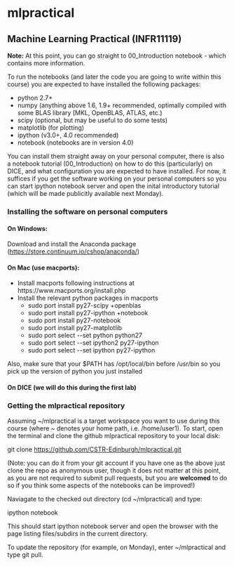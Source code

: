 # mlpractical
## Machine Learning Practical (INFR11119)

**Note:** At this point, you can go straight to 00_Introduction notebook - which contains more information.

To run the notebooks (and later the code you are going to write within this course)
you are expected to have installed the following packages:

<ul>
<li>python 2.7+</li>
<li>numpy (anything above 1.6, 1.9+ recommended, optimally compiled with some BLAS library [MKL, OpenBLAS, ATLAS, etc.)</li>
<li>scipy (optional, but may be useful to do some tests)</li>
<li>matplotlib (for plotting)</li>
<li>ipython (v3.0+, 4.0 recommended)</li>
<li>notebook (notebooks are in version 4.0)</li>
</ul>

You can install them straight away on your personal computer, 
there is also a notebook tutorial (00_Introduction) on how to
do this (particularly) on DICE, and what configuration you 
are expected to have installed. For now, it suffices if you 
get the software working on your personal computers so you can
 start ipython notebook server and open the inital introductory 
tutorial (which will be made publicitly available next Monday).

### Installing the software on personal computers

#### On Windows: 

Download and install the Anaconda package 
(https://store.continuum.io/cshop/anaconda/)

#### On Mac (use macports): 

<ul>
<li>Install macports following instructions at https://www.macports.org/install.php</li>
<li>Install the relevant python packages in macports
<ul>
<li>  sudo port install py27-scipy +openblas </li>
<li>  sudo port install py27-ipython +notebook </li>
<li>  sudo port install py27-notebook </li>
<li>  sudo port install py27-matplotlib </li>
<li>  sudo port select --set python python27 </li>
<li>  sudo port select --set ipython2 py27-ipython </li>
<li>  sudo port select --set ipython py27-ipython </li>
</ul>
</ul>

Also, make sure that your $PATH has /opt/local/bin before /usr/bin 
so you pick up the version of python you just installed

#### On DICE (we will do this during the first lab)

### Getting the mlpractical repository

Assuming ~/mlpractical is a target workspace you want to use during
this course (where ~ denotes your home path, i.e. /home/user1). 
To start, open the terminal and clone the github mlpractical 
repository to your local disk:

git clone https://github.com/CSTR-Edinburgh/mlpractical.git

(Note: you can do it from your git account if you have one as the
above just clone the repo as anonymous user, though it does not 
matter at this point, as you are not required to submit pull requests, but you are **welcomed** to do so if you think some aspects of the notebooks can be improved!)

Naviagate to the checked out directory (cd ~/mlpractical) and type:

ipython notebook

This should start ipython notebook server and open the browser with the page
listing files/subdirs in the current directory.

To update the repository (for example, on Monday), 
enter ~/mlpractical and type git pull.




